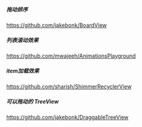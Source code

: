 ##### 拖动排序  
https://github.com/jakebonk/BoardView

##### 列表滚动效果  
https://github.com/mwajeeh/AnimationsPlayground

##### item加载效果  
https://github.com/sharish/ShimmerRecyclerView  

##### 可以拖动的 TreeView  
https://github.com/jakebonk/DraggableTreeView  


